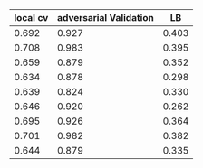 local cv| adversarial Validation| LB
--|--|--
0.692|0.927|0.403
0.708|0.983|0.395
0.659|0.879|0.352
0.634|0.878|0.298
0.639|0.824|0.330
0.646|0.920|0.262
0.695|0.926|0.364
0.701|0.982|0.382
0.644|0.879|0.335

